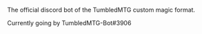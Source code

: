 The official discord bot of the TumbledMTG custom magic format.

Currently going by TumbledMTG-Bot#3906
